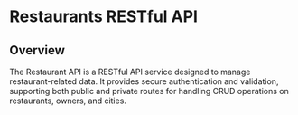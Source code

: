 # Restaurants RESTful API

## Overview
The Restaurant API is a RESTful API service designed to manage restaurant-related data. It provides secure authentication and validation, supporting both public and private routes for handling CRUD operations on restaurants, owners, and cities.
